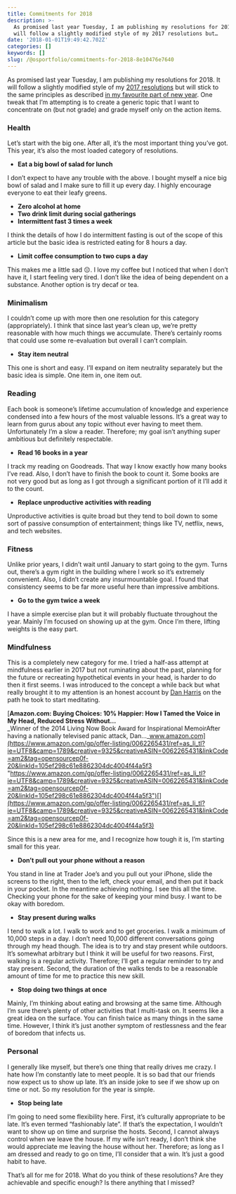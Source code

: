 ```yaml
---
title: Commitments for 2018
description: >-
  As promised last year Tuesday, I am publishing my resolutions for 2018. It
  will follow a slightly modified style of my 2017 resolutions but…
date: '2018-01-01T19:49:42.702Z'
categories: []
keywords: []
slug: /@osportfolio/commitments-for-2018-8e10476e7640
---
```


As promised last year Tuesday, I am publishing my resolutions for 2018. It will follow a slightly modified style of my [2017 resolutions](https://medium.com/effai-me/grading-my-resolutions-for-2017-4bc46a18c7ec) but will stick to the same principles as described [in my favourite part of new year](https://medium.com/effai-me/my-favourite-part-of-new-year-c043c0e69e97). One tweak that I’m attempting is to create a generic topic that I want to concentrate on (but not grade) and grade myself only on the action items.

### Health

Let’s start with the big one. After all, it’s the most important thing you’ve got. This year, it’s also the most loaded category of resolutions.

*   **Eat a big bowl of salad for lunch**

I don’t expect to have any trouble with the above. I bought myself a nice big bowl of salad and I make sure to fill it up every day. I highly encourage everyone to eat their leafy greens.

*   **Zero alcohol at home**
*   **Two drink limit during social gatherings**
*   **Intermittent fast 3 times a week**

I think the details of how I do intermittent fasting is out of the scope of this article but the basic idea is restricted eating for 8 hours a day.

*   **Limit coffee consumption to two cups a day**

This makes me a little sad 😔. I love my coffee but I noticed that when I don’t have it, I start feeling very tired. I don’t like the idea of being dependent on a substance. Another option is try decaf or tea.

### Minimalism

I couldn’t come up with more then one resolution for this category (appropriately). I think that since last year’s clean up, we’re pretty reasonable with how much things we accumulate. There’s certainly rooms that could use some re-evaluation but overall I can’t complain.

*   **Stay item neutral**

This one is short and easy. I’ll expand on item neutrality separately but the basic idea is simple. One item in, one item out.

### Reading

Each book is someone’s lifetime accumulation of knowledge and experience condensed into a few hours of the most valuable lessons. It’s a great way to learn from gurus about any topic without ever having to meet them. Unfortunately I’m a slow a reader. Therefore; my goal isn’t anything super ambitious but definitely respectable.

*   **Read 16 books in a year**

I track my reading on Goodreads. That way I know exactly how many books I’ve read. Also, I don’t have to finish the book to count it. Some books are not very good but as long as I got through a significant portion of it I’ll add it to the count.

*   **Replace unproductive activities with reading**

Unproductive activities is quite broad but they tend to boil down to some sort of passive consumption of entertainment; things like TV, netflix, news, and tech websites.

### Fitness

Unlike prior years, I didn’t wait until January to start going to the gym. Turns out, there’s a gym right in the building where I work so it’s extremely convenient. Also, I didn’t create any insurmountable goal. I found that consistency seems to be far more useful here than impressive ambitions.

*   **Go to the gym twice a week**

I have a simple exercise plan but it will probably fluctuate throughout the year. Mainly I’m focused on showing up at the gym. Once I’m there, lifting weights is the easy part.

### Mindfulness

This is a completely new category for me. I tried a half-ass attempt at mindfulness earlier in 2017 but not ruminating about the past, planning for the future or recreating hypothetical events in your head, is harder to do then it first seems. I was introduced to the concept a while back but what really brought it to my attention is an honest account by [Dan Harris](https://en.wikipedia.org/wiki/Dan_Harris_%28journalist%29) on the path he took to start meditating.

[**Amazon.com: Buying Choices: 10% Happier: How I Tamed the Voice in My Head, Reduced Stress Without…**  
_Winner of the 2014 Living Now Book Award for Inspirational MemoirAfter having a nationally televised panic attack, Dan…_www.amazon.com](https://www.amazon.com/gp/offer-listing/0062265431/ref=as_li_tl?ie=UTF8&camp=1789&creative=9325&creativeASIN=0062265431&linkCode=am2&tag=opensourcep0f-20&linkId=105ef298c61e8862304dc4004f44a5f3 "https://www.amazon.com/gp/offer-listing/0062265431/ref=as_li_tl?ie=UTF8&camp=1789&creative=9325&creativeASIN=0062265431&linkCode=am2&tag=opensourcep0f-20&linkId=105ef298c61e8862304dc4004f44a5f3")[](https://www.amazon.com/gp/offer-listing/0062265431/ref=as_li_tl?ie=UTF8&camp=1789&creative=9325&creativeASIN=0062265431&linkCode=am2&tag=opensourcep0f-20&linkId=105ef298c61e8862304dc4004f44a5f3)

Since this is a new area for me, and I recognize how tough it is, I’m starting small for this year.

*   **Don’t pull out your phone without a reason**

You stand in line at Trader Joe’s and you pull out your iPhone, slide the screens to the right, then to the left, check your email, and then put it back in your pocket. In the meantime achieving nothing. I see this all the time. Checking your phone for the sake of keeping your mind busy. I want to be okay with boredom.

*   **Stay present during walks**

I tend to walk a lot. I walk to work and to get groceries. I walk a minimum of 10,000 steps in a day. I don’t need 10,000 different conversations going through my head though. The idea is to try and stay present while outdoors. It’s somewhat arbitrary but I think it will be useful for two reasons. First, walking is a regular activity. Therefore; I’ll get a regular reminder to try and stay present. Second, the duration of the walks tends to be a reasonable amount of time for me to practice this new skill.

*   **Stop doing two things at once**

Mainly, I’m thinking about eating and browsing at the same time. Although I’m sure there’s plenty of other activities that I multi-task on. It seems like a great idea on the surface. You can finish twice as many things in the same time. However, I think it’s just another symptom of restlessness and the fear of boredom that infects us.

### Personal

I generally like myself, but there’s one thing that really drives me crazy. I hate how I’m constantly late to meet people. It is so bad that our friends now expect us to show up late. It’s an inside joke to see if we show up on time or not. So my resolution for the year is simple.

*   **Stop being late**

I’m going to need some flexibility here. First, it’s culturally appropriate to be late. It’s even termed “fashionably late”. If that’s the expectation, I wouldn’t want to show up on time and surprise the hosts. Second, I cannot always control when we leave the house. If my wife isn’t ready, I don’t think she would appreciate me leaving the house without her. Therefore; as long as I am dressed and ready to go on time, I’ll consider that a win. It’s just a good habit to have.

That’s all for me for 2018. What do you think of these resolutions? Are they achievable and specific enough? Is there anything that I missed?